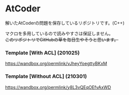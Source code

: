 # AtCoder
解いたAtCoderの問題を保存しているリポジトリです。(C++)  
  
マクロを多用しているので読みやすさは保証しません。  
~~このリポジトリでGitHubの草を毎日生やそうと思います。~~  

### Template [With ACL] (201025)
https://wandbox.org/permlink/vJheyYoegttyBKxM
  
### Template [Without ACL] (210301)
https://wandbox.org/permlink/y8L3vQEqOEfvAxWD
